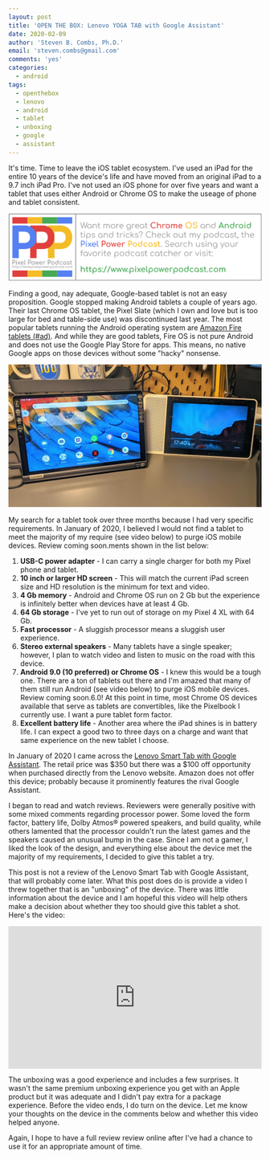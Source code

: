 ```yaml
---
layout: post
title: 'OPEN THE BOX: Lenovo YOGA TAB with Google Assistant'
date: 2020-02-09
author: 'Steven B. Combs, Ph.D.'
email: 'steven.combs@gmail.com'
comments: 'yes'
categories:
  - android
tags:
  - openthebox
  - lenovo
  - android
  - tablet
  - unboxing
  - google
  - assistant
---
```


It's time. Time to leave the iOS tablet ecosystem. I've used an iPad for the entire 10 years of the device's life and have moved from an original iPad to a 9.7 inch iPad Pro. I've not used an iOS phone for over five years and want a tablet that uses either Android or Chrome OS to make the useage of phone and tablet consistent.

[![Pixel Power Podcast Banner](/images/common/ppp-banner.png)](https://www.pixelpowerpodcast.com)

Finding a good, nay adequate, Google-based tablet is not an easy proposition. Google stopped making Android tablets a couple of years ago. Their last Chrome OS tablet, the Pixel Slate (which I own and love but is too large for bed and table-side use) was discontinued last year. The most popular tablets running the Android operating system are [Amazon Fire tablets (#ad)](https://amzn.to/2OI9boZ). And while they are good tablets, Fire OS is not pure Android and does not use the Google Play Store for apps. This means, no native Google apps on those devices without some "hacky" nonsense.

![Lenovo Smart Tab with Google Assistant](/images/posts/2020-02-09-lenovo-smart-tab.jpg)

My search for a tablet took over three months because I had very specific requirements. In January of 2020, I believed I would not find a tablet to meet the majority of my require (see video below) to purge iOS mobile devices. Review coming soon.ments shown in the list below:

   1. **USB-C power adapter** - I can carry a single charger for both my Pixel phone and tablet.
   3. **10 inch or larger HD screen** - This will match the current iPad screen size and HD resolution is the minimum for text and video.
   4. **4 Gb memory** - Android and Chrome OS run on 2 Gb but the experience is infinitely better when devices have at least 4 Gb.
   5. **64 Gb storage** - I've yet to run out of storage on my Pixel 4 XL with 64 Gb.
   6. **Fast processor** - A sluggish processor means a sluggish user experience.
   7. **Stereo external speakers** - Many tablets have a single speaker; however, I plan to watch video and listen to music on the road with this device.
   8. **Android 9.0 (10 preferred) or Chrome OS** - I knew this would be a tough one. There are a ton of tablets out there and I'm amazed that many of them still run Android  (see video below) to purge iOS mobile devices. Review coming soon.6.0! At this point in time, most Chrome OS devices available that serve as tablets are convertibles, like the Pixelbook I currently use. I want a pure tablet form factor.
   9. **Excellent battery life** - Another area where the iPad shines is in battery life. I can expect a good two to three days on a charge and want that same experience on the new tablet I choose.

In January of 2020 I came across the [Lenovo Smart Tab with Google Assistant](https://www.lenovo.com/us/en/tablets/android-tablets/lenovo-tab-series/Lenovo-Yoga-Smart-Tab-with-the-Google-Assistant/p/ZZITZTBYT2X). The retail price was $350 but there was a $100 off opportunity when purchased directly from the Lenovo website. Amazon does not offer this device; probably because it prominently features the rival Google Assistant.

I began to read and watch reviews. Reviewers were generally positive with some mixed comments regarding processor power. Some loved the form factor, battery life, Dolby Atmos® powered speakers, and build quality, while others lamented that the processor couldn't run the latest games and the speakers caused an unusual bump in the case. Since I am not a gamer, I liked the look of the design, and everything else about the device met the majority of my requirements, I decided to give this tablet a try.

This post is not a review of the Lenovo Smart Tab with Google Assistant, that will probably come later. What this post does do is provide a video I threw together that is an "unboxing" of the device. There was little information about the device and I am hopeful this video will help others make a decision about whether they too should give this tablet a shot. Here's the video:

<div style="position:relative;padding-top:56.25%;">
  <p><iframe src="https://www.youtube.com/embed/Hu-KtK3lYzA" frameborder="0" allowfullscreen
    style="position:absolute;top:0;left:0;width:100%;height:100%;"></iframe></p>
</div>

The unboxing was a good experience and includes a few surprises. It wasn't the same premium unboxing experience you get with an Apple product but it was adequate and I didn't pay extra for a package experience. Before the video ends, I do turn on the device. Let me know your thoughts on the device in the comments below and whether this video helped anyone.

Again, I hope to have a full review review online after I've had a chance to use it for an appropriate amount of time.
